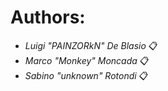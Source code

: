 # Authors: 

* *Luigi "PAINZORkN" De Blasio* 📋 <br>
* *Marco "Monkey" Moncada* 📋 <br>
* *Sabino "unknown" Rotondi* 📋 <br>
